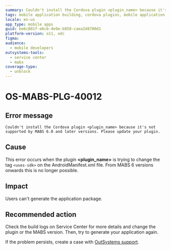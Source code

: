 ```yaml
---
summary: Couldn't install the Cordova plugin <plugin_name> because it's not supported by MABS 6.0 and later versions. Please update your plugin.
tags: mobile application building, cordova plugins, mobile application package generation, android manifest configuration, mabs
locale: en-us
app_type: mobile apps
guid: be6c801f-e6cb-4e9e-b858-caea2d8700d1
platform-version: o11, odc
figma:
audience:
  - mobile developers
outsystems-tools:
  - service center
  - mabs
coverage-type:
  - unblock
---
```


# OS-MABS-PLG-40012

## Error message

`Couldn't install the Cordova plugin <plugin_name> because it's not supported
by MABS 6.0 and later versions. Please update your plugin.`

## Cause

This error occurs when the plugin **&lt;plugin_name&gt;** is trying to change the tag
`<uses-sdk>` on the AndroidManifest.xml file. From MABS 6 versions onwards
this is no longer possible.

## Impact

Users can't generate the application package.

## Recommended action

Check the build logs on Service Center for more details and change the plugin
or the MABS version. Then, try to generate your application again.

If the problem persists, create a case with [OutSystems
support](https://www.outsystems.com/support/portal/open-support-case?ErrorCode=OS-MABS-PLG-40012).

